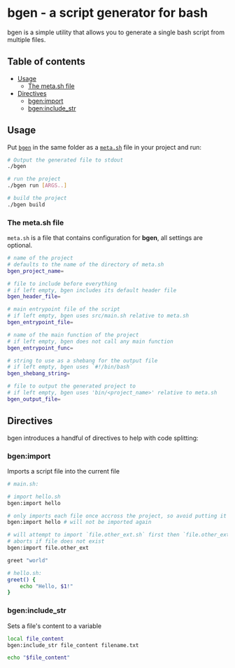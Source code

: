 # bgen - a script generator for bash

bgen is a simple utility that allows you to generate a single bash script from multiple files.

## Table of contents

- [Usage](#usage)
  - [The meta.sh file](#the-metash-file)
- [Directives](#directives)
  - [bgen:import](#bgenimport)
  - [bgen:include_str](#bgeninclude_str)

## Usage

Put [`bgen`](./bin/bgen) in the same folder as a [`meta.sh`](#the-metash-file) file in your project and run:

```bash
# Output the generated file to stdout
./bgen

# run the project
./bgen run [ARGS..]

# build the project
./bgen build
```

### The meta.sh file

`meta.sh` is a file that contains configuration for __bgen__, all settings are optional.

```bash
# name of the project
# defaults to the name of the directory of meta.sh
bgen_project_name=

# file to include before everything
# if left empty, bgen includes its default header file
bgen_header_file=

# main entrypoint file of the script
# if left empty, bgen uses src/main.sh relative to meta.sh
bgen_entrypoint_file=

# name of the main function of the project
# if left empty, bgen does not call any main function
bgen_entrypoint_func=

# string to use as a shebang for the output file
# if left empty, bgen uses `#!/bin/bash`
bgen_shebang_string=

# file to output the generated project to
# if left empty, bgen uses 'bin/<project_name>' relative to meta.sh
bgen_output_file=
```

## Directives

bgen introduces a handful of directives to help with code splitting:

### bgen:import

Imports a script file into the current file

```bash
# main.sh:

# import hello.sh
bgen:import hello

# only imports each file once accross the project, so avoid putting it inside local scopes
bgen:import hello # will not be imported again

# will attempt to import `file.other_ext.sh` first then `file.other_ext`
# aborts if file does not exist
bgen:import file.other_ext

greet "world"

# hello.sh:
greet() {
    echo "Hello, $1!"
}

```

### bgen:include_str

Sets a file's content to a variable

```bash
local file_content
bgen:include_str file_content filename.txt

echo "$file_content"
```

